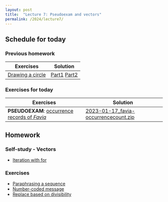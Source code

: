 ```yaml
---
layout: post
title:  "Lecture 7: Pseudoexam and vectors"
permalink: /2024/lecture7/
---
```


## Schedule for today

### Previous homework 

| Exercises                                                                                       | Solution                                                                                 |
|-------------------------------------------------------------------------------------------------|------------------------------------------------------------------------------------------|
| [Drawing a circle](https://adamkocsis.github.io/rkheion/Exercises/2022-11-21b_draw_circle.html) | [Part1]({{site.url}}{{site.baseurl}}/data/2024/lecture6/2022-11-21b_draw_circle_part1.R) [Part2]({{site.url}}{{site.baseurl}}/data/2024/lecture7/2022-11-21b_draw_circle_part2.R) |


### Exercises for today

| Exercises                                                                                                                             | Solution |
|---------------------------------------------------------------------------------------------------------------------------------------|----------|
| **PSEUDOEXAM**: [occurrence records of *Favia*](https://adamkocsis.github.io/rkheion/Exercises/2023-01-17_favia-occurrencecount.html) |    [2023-01-17_favia-occurrencecount.zip]({{site.url}}{{site.baseurl}}/data/2024/lecture7/2023-01-17_favia-occurrencecount.zip)      |

## Homework

### Self-study - Vectors 

- [Iteration with for](https://adamtkocsis.com/rkheion/2_Advanced_Beginner/09_for_loops/the_for_loop.html)

### Exercises 

- [Paraphrasing a sequence](https://adamkocsis.github.io/rkheion/Exercises/2022-12-12c_sequence_para.html)                                        
- [Number-coded message](https://adamkocsis.github.io/rkheion/Exercises/2022-12-12b_number_coding.html)                                           
- [Replace based on divisibility](https://adamtkocsis.com/rkheion/Exercises/2023-11-26-replace_divisibility.html)                                 

	





